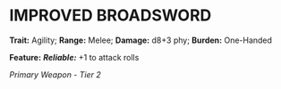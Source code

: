 # IMPROVED BROADSWORD

**Trait:** Agility; **Range:** Melee; **Damage:** d8+3 phy; **Burden:** One-Handed

**Feature:** ***Reliable:*** +1 to attack rolls

*Primary Weapon - Tier 2*